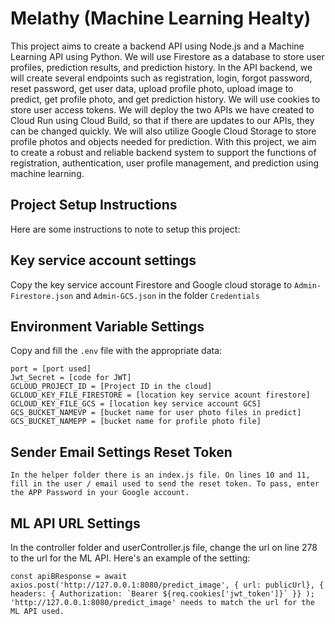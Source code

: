 # Melathy (Machine Learning Healty)
This project aims to create a backend API using Node.js and a Machine Learning API using Python. We will use Firestore as a database to store user profiles, prediction results, and prediction history. In the API backend, we will create several endpoints such as registration, login, forgot password, reset password, get user data, upload profile photo, upload image to predict, get profile photo, and get prediction history. We will use cookies to store user access tokens. We will deploy the two APIs we have created to Cloud Run using Cloud Build, so that if there are updates to our APIs, they can be changed quickly. We will also utilize Google Cloud Storage to store profile photos and objects needed for prediction. With this project, we aim to create a robust and reliable backend system to support the functions of registration, authentication, user profile management, and prediction using machine learning.

## Project Setup Instructions

Here are some instructions to note to setup this project:

## Key service account settings
Copy the key service account Firestore and Google cloud storage to `Admin-Firestore.json` and `Admin-GCS.json` in the folder `Credentials`

## Environment Variable Settings

Copy and fill the `.env` file with the appropriate data:

```plaintext
port = [port used]
Jwt_Secret = [code for JWT]
GCLOUD_PROJECT_ID = [Project ID in the cloud]
GCLOUD_KEY_FILE_FIRESTORE = [location key service acount firestore]
GCLOUD_KEY_FILE_GCS = [location key service account GCS]
GCS_BUCKET_NAMEVP = [bucket name for user photo files in predict]
GCS_BUCKET_NAMEPP = [bucket name for profile photo file]
```

## Sender Email Settings Reset Token
```plaintext
In the helper folder there is an index.js file. On lines 10 and 11, fill in the user / email used to send the reset token. To pass, enter the APP Password in your Google account.
```

## ML API URL Settings

In the controller folder and userController.js file, change the url on line 278 to the url for the ML API. Here's an example of the setting:
```plaintext
const apiBResponse = await axios.post('http://127.0.0.1:8080/predict_image', { url: publicUrl}, { headers: { Authorization: `Bearer ${req.cookies['jwt_token']}` }} );
'http://127.0.0.1:8080/predict_image' needs to match the url for the ML API used.
```


